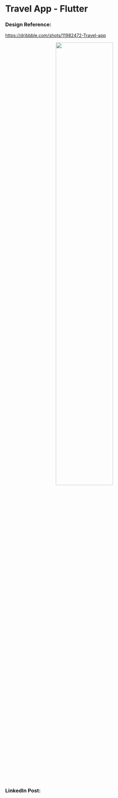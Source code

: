 # Travel App - Flutter

### Design Reference:
https://dribbble.com/shots/11982472-Travel-app

<p align="center" width="50%">
    <img width="60%" src="https://github.com/ShahzainAhmed/TravelApp/assets/59369881/317e31a3-8054-4c31-b662-b3dff76900f1">
</p>

### LinkedIn Post:

